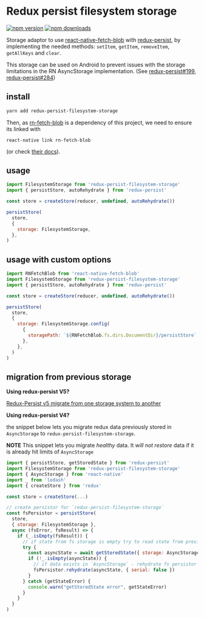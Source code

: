 # Redux persist filesystem storage

[![npm version](https://img.shields.io/npm/v/redux-persist-filesystem-storage.svg?style=flat-square)](https://www.npmjs.com/package/redux-persist-filesystem-storage)
[![npm downloads](https://img.shields.io/npm/dt/redux-persist-filesystem-storage.svg?style=flat-square)](https://www.npmjs.com/package/redux-persist-filesystem-storage)

Storage adaptor to use [react-native-fetch-blob](https://github.com/wkh237/react-native-fetch-blob) with [redux-persist](https://github.com/rt2zz/redux-persist), by implementing the needed methods: `setItem`, `getItem`, `removeItem`, `getAllKeys` and `clear`.

This storage can be used on Android to prevent issues with the storage limitations in the RN AsyncStorage implementation. (See [redux-persist#199](https://github.com/rt2zz/redux-persist/issues/199), [redux-persist#284](https://github.com/rt2zz/redux-persist/issues/284))

## install
```bash
yarn add redux-persist-filesystem-storage
```

Then, as [rn-fetch-blob](https://github.com/joltup/rn-fetch-blob) is a dependency of this project, we need to ensure its linked with
```
react-native link rn-fetch-blob
```
(or check [their docs](https://github.com/joltup/rn-fetch-blob#user-content-installation)).

## usage
```javascript
import FilesystemStorage from 'redux-persist-filesystem-storage'
import { persistStore, autoRehydrate } from 'redux-persist'

const store = createStore(reducer, undefined, autoRehydrate())

persistStore(
  store,
  {
    storage: FilesystemStorage,
  },
)
```

## usage with custom options
```javascript
import RNFetchBlob from 'react-native-fetch-blob'
import FilesystemStorage from 'redux-persist-filesystem-storage'
import { persistStore, autoRehydrate } from 'redux-persist'

const store = createStore(reducer, undefined, autoRehydrate())

persistStore(
  store,
  {
    storage: FilesystemStorage.config(
      {
        storagePath: `${RNFetchBlob.fs.dirs.DocumentDir}/persistStore`,
      },
    },
  )
)
```

## migration from previous storage

**Using redux-persist V5?**

[Redux-Persist v5 migrate from one storage system to another](https://github.com/rt2zz/redux-persist/issues/806#issuecomment-425838924)

**Using redux-persist V4?**

the snippet below lets you migrate redux data previously stored in
`AsyncStorage` to `redux-persist-filesystem-storage`.

**NOTE** This snippet lets you migrate _healthy_ data. It _will not restore_
data if it is already hit limits of `AsyncStorage`

```javascript
import { persistStore, getStoredState } from 'redux-persist'
import FilesystemStorage from 'redux-persist-filesystem-storage'
import { AsyncStorage } from 'react-native'
import _ from 'lodash'
import { createStore } from 'redux'

const store = createStore(...)

// create persistor for `redux-persist-filesystem-storage`
const fsPersistor = persistStore(
  store,
  { storage: FilesystemStorage },
  async (fsError, fsResult) => {
    if (_.isEmpty(fsResult)) {
      // if state from fs storage is empty try to read state from previous storage
      try {
        const asyncState = await getStoredState({ storage: AsyncStorage })
        if (!_.isEmpty(asyncState)) {
          // if data exists in `AsyncStorage` - rehydrate fs persistor with it
          fsPersistor.rehydrate(asyncState, { serial: false })
        }
      } catch (getStateError) {
        console.warn("getStoredState error", getStateError)
      }
    }
  }
)
```
